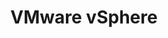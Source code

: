 ---
type: docs
title: "VMware vSphere"
linkTitle: "VMware vSphere"
weight: 7
description: >-
  If you are working with an on-premises VMware vSphere infrastructure, you can deploy new Windows or Linux virtual machines in an automated fashion using Terraform and onboard it as Azure Arc-enabled servers.
---